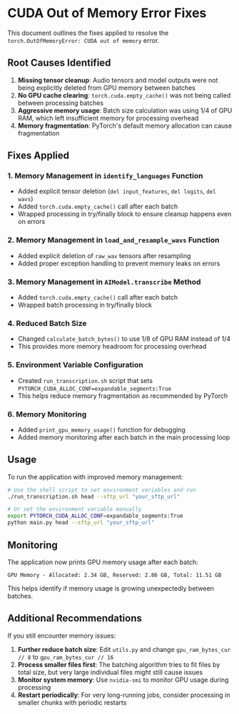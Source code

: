 # CUDA Out of Memory Error Fixes

This document outlines the fixes applied to resolve the `torch.OutOfMemoryError: CUDA out of memory` error.

## Root Causes Identified

1. **Missing tensor cleanup**: Audio tensors and model outputs were not being explicitly deleted from GPU memory between batches
2. **No GPU cache clearing**: `torch.cuda.empty_cache()` was not being called between processing batches
3. **Aggressive memory usage**: Batch size calculation was using 1/4 of GPU RAM, which left insufficient memory for processing overhead
4. **Memory fragmentation**: PyTorch's default memory allocation can cause fragmentation

## Fixes Applied

### 1. Memory Management in `identify_languages` Function
- Added explicit tensor deletion (`del input_features`, `del logits`, `del wavs`)
- Added `torch.cuda.empty_cache()` call after each batch
- Wrapped processing in try/finally block to ensure cleanup happens even on errors

### 2. Memory Management in `load_and_resample_wavs` Function
- Added explicit deletion of `raw_wav` tensors after resampling
- Added proper exception handling to prevent memory leaks on errors

### 3. Memory Management in `AIModel.transcribe` Method
- Added `torch.cuda.empty_cache()` call after each batch
- Wrapped batch processing in try/finally block

### 4. Reduced Batch Size
- Changed `calculate_batch_bytes()` to use 1/8 of GPU RAM instead of 1/4
- This provides more memory headroom for processing overhead

### 5. Environment Variable Configuration
- Created `run_transcription.sh` script that sets `PYTORCH_CUDA_ALLOC_CONF=expandable_segments:True`
- This helps reduce memory fragmentation as recommended by PyTorch

### 6. Memory Monitoring
- Added `print_gpu_memory_usage()` function for debugging
- Added memory monitoring after each batch in the main processing loop

## Usage

To run the application with improved memory management:

```bash
# Use the shell script to set environment variables and run
./run_transcription.sh head --sftp_url "your_sftp_url"

# Or set the environment variable manually
export PYTORCH_CUDA_ALLOC_CONF=expandable_segments:True
python main.py head --sftp_url "your_sftp_url"
```

## Monitoring

The application now prints GPU memory usage after each batch:
```
GPU Memory - Allocated: 2.34 GB, Reserved: 2.86 GB, Total: 11.51 GB
```

This helps identify if memory usage is growing unexpectedly between batches.

## Additional Recommendations

If you still encounter memory issues:

1. **Further reduce batch size**: Edit `utils.py` and change `gpu_ram_bytes_cur // 8` to `gpu_ram_bytes_cur // 16`
2. **Process smaller files first**: The batching algorithm tries to fit files by total size, but very large individual files might still cause issues
3. **Monitor system memory**: Use `nvidia-smi` to monitor GPU usage during processing
4. **Restart periodically**: For very long-running jobs, consider processing in smaller chunks with periodic restarts 